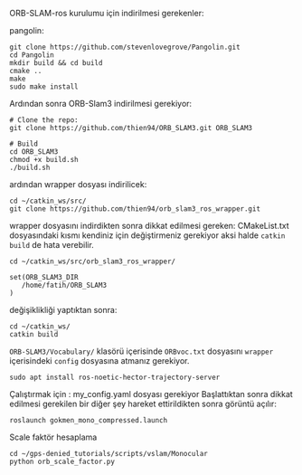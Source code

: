 ORB-SLAM-ros kurulumu için indirilmesi gerekenler:

pangolin:
```
git clone https://github.com/stevenlovegrove/Pangolin.git
cd Pangolin
mkdir build && cd build
cmake ..
make
sudo make install
```

Ardından sonra ORB-Slam3 indirilmesi gerekiyor:

```
# Clone the repo:
git clone https://github.com/thien94/ORB_SLAM3.git ORB_SLAM3

# Build
cd ORB_SLAM3
chmod +x build.sh
./build.sh
```
ardından wrapper dosyası indirilicek:
```
cd ~/catkin_ws/src/
git clone https://github.com/thien94/orb_slam3_ros_wrapper.git
```

wrapper dosyasını indirdikten sonra dikkat edilmesi gereken:
CMakeList.txt dosyasındaki kısmı kendiniz için değiştirmeniz gerekiyor aksi halde `catkin build` de hata verebilir.
```
cd ~/catkin_ws/src/orb_slam3_ros_wrapper/

set(ORB_SLAM3_DIR
   /home/fatih/ORB_SLAM3
)
```
değişiklikliği yaptıktan sonra:
```
cd ~/catkin_ws/
catkin build
```
`ORB-SLAM3/Vocabulary/` klasörü içerisinde `ORBvoc.txt` dosyasını `wrapper` içerisindeki `config` dosyasına atmanız gerekiyor.
```
sudo apt install ros-noetic-hector-trajectory-server
```
Çalıştırmak için : my_config.yaml dosyası gerekiyor
Başlattıktan sonra dikkat edilmesi gerekilen bir diğer şey hareket ettirildikten sonra görüntü açılır:
```
roslaunch gokmen_mono_compressed.launch
```

Scale faktör hesaplama
```
cd ~/gps-denied_tutorials/scripts/vslam/Monocular
python orb_scale_factor.py
```
